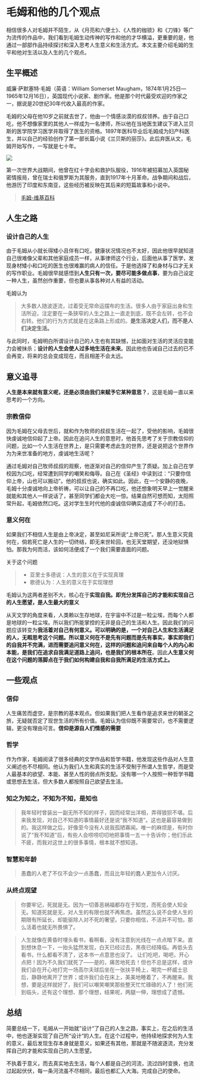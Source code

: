 # 毛姆和他的几个观点
相信很多人对毛姆并不陌生，从《月亮和六便士》、《人性的枷锁》和《刀锋》等广为流传的作品中，我们看到毛姆生动传神的写作和他的才华横溢，更重要的是，他通过一部部作品持续探讨和深入思考人生意义和生活方式。本文主要介绍毛姆的生平和他对生活以及人生的几个观点。

## 生平概述

威廉·萨默塞特·毛姆（英语：William Somerset Maugham，1874年1月25日—1965年12月16日），英国现代小说家、剧作家。他是那个时代最受欢迎的作家之一，据说是20世纪30年代收入最高的作家。

毛姆的父母在他10岁之前就去世了，他由一个情感淡漠的叔叔领养。由于自己口吃，他不想像家里的其他人一样成为一名律师，所以他在当地医生建议下进入兰贝斯的医学院学习医学并取得了医生的资格。1897年医科毕业后毛姆成为妇产科医生，并以自己的经验创作了第一部长篇小说《兰贝斯的丽莎》。此后弃医从文，毛姆开始写作，一写就是七十年。

![](https://p.ipic.vip/yq5m6e.png)


第一次世界大战期间，他曾在红十字会和救护队服役，1916年被招募加入英国秘密情报局，曾在瑞士和俄罗斯为其服务，直到1917年十月革命。战争期间和战后，他游历了印度和东南亚，这些经历被反映在其后来的短篇故事和小说中。

> [毛姆-维基百科](https://zh.wikipedia.org/zh-cn/%E5%A8%81%E5%BB%89%C2%B7%E8%90%A8%E9%BB%98%E5%A1%9E%E7%89%B9%C2%B7%E6%AF%9B%E5%A7%86)

## 人生之路

### 设计自己的人生
由于毛姆从小就长得矮小且伴有口吃，健康状况情况也不太好，因此他很早就知道自己很难像父辈和其他家庭成员一样，从事律师这个行业，后面他从事了医学，发现身材矮小和口吃的医生也很难赢的病人的信任。于是他选择了和身材与口才无关的写作职业。毛姆很早就感悟到**人生只有一次，要尽可能多做点事**，要为自己设定一种人生，虽然创作重要，但也要从事各种对人有益的活动。

毛姆认为
> 大多数人随波逐流，过着受无常命运摆布的生活。很多人由于家庭出身和生活所迫，注定要在一条狭窄的人生之路上一直走到底，既不会左转，也不会右转。他们的行为方式就是在这条路上形成的。**是生活决定人们，而不是人们决定生活。**

与此同时，毛姆明白所谓设计自己的人生也有其缺憾，比如面对生活的灵活应变能力会被抹杀；**设计的人生会使人过多地生活在未来**。因此他也告诫自己过去的已不会再变，将来的总会变成现在，而且相差不会太远。


## 意义追寻

**人生是本来就有意义呢，还是必须由我们来赋予它某种意思？**，这是毛姆一直以来思考的一个方向。

### 宗教信仰
因为毛姆在父母去世后，就和作为牧师的叔叔生活在一起了，受他的影响，毛姆很快虔诚地信仰起了上帝。因此在追问人生的意思时，他首先思考了关于宗教信仰的问题，比如一个人生活在世界上，是只需要考虑此生的世界，还是说把这个世界作为为来世准备的地方，虔诚地生活呢？

通过毛姆对自己牧师叔叔的观察，他逐渐对自己的信仰产生了质疑。加上自己在学校因为口吃，经常遭到同学的嘲笑和侮辱。自己在《圣经》中读到过：“只要你信仰上帝，山也可以搬动”。他的叔叔也说，确实如此。因此，在一个安静的夜晚，毛姆十分虔诚地向上帝祈祷，可以让自己的不再口吃，他还想象明天早上一觉醒来就能和其他人一样说话了，甚至同学们都会大吃一惊。结果自然可想而知，太阳照常升起，毛姆依然口吃。这对学生生时代他的虔诚信仰确实造成了不小的打击。

### 意义何在
如果我们不相信人生是由上帝决定，甚至如尼采所说“上帝已死”。那人生意义究竟何在，倘若死亡是人生的一切终结，即无来世轮回，也无天堂期望，还没地狱惧怕。那我为何而活，该如何活便成了一个我们需要直面的问题。


关于这个问题
> - 亚里士多德说：人生的意义在于实现真理
> - 歌德认为：人生的意义在于实现理想

毛姆认为这两者差别不大，核心在于**实现自我。即充分发挥自己的才能和实现自己的人生愿望，是人生最大的意义**


从天文学的角度来看，人类赖以生存地球，在宇宙中不过是一粒尘埃，而每个人都是地球的一粒尘埃。所以我们所能掌控的无非是自己的生活和人生。因此我们的问题应该转变为**我活着对自己有何意义。**可以明确的是，一个对自己人生和生活满足的人，无暇思考这个问题。所以**意义何在不是先有问题而是先有事实，事实即我们的自我并不完满，进而需要追问意义何在，这样的问题和追问来自每个人的内心和本能，是我们在追求自我满足道路上追问，也是我们的根本所在**。因此**人生意义何在这个问题的落脚点在于我们如何构建自我和自我所满足的生活方式上。**

## 一些观点
### 信仰
人生痛苦而虚空，是宗教的基本观点。但如果我们把人生看作是追求来世的朝圣之旅，无疑就否定了现世生活的所有价值。毛姆认为信仰既不需要常识，也不需要逻辑，更没有理由可言。**信仰是源自人们情感的需要**

### 哲学
作为作家，毛姆阅读了很多经典的文学作品和哲学书籍，他发现这些作品对人生意义阐述也不尽相同。他认为我们人生和真实的生活不受制于所谓人生哲学，而是受人最基本的欲望、本能、甚至人性的弱点所支配。没有哪一个人按照一种哲学书籍或思想去生活，但大多数人都按照自己欲望去生活。

### 知之为知之，不知为不知，是知也
> 我年轻时曾装出一副无所不知的样子，因而经常出洋相，弄得狼狈不堪。后来我发现，对自己不知道的事情最好还是说“我不知道”。这也是最容易做到的。我这样做之后，好像至今没有人说我孤陋寡闻。唯一的麻烦是，有时你说了“我不知道”后，有些人会唠唠叨叨地把事情一五ー十告诉你；他们乐此不疲，而我对这世上的很多事情，根本就不想知道。

### 智慧和年龄
> 愚蠢的人老了不仅不会少一点愚蠢，而且比年轻的蠢人更加令人讨厌。

### 从终点观望
> 你要牢记，死就是无。因为一切善恶祸福都存在于知觉，而死会使人知全无。知道死就是无，对人生的有限也就不再焦虑。虽然这么说不会使人生的期限有所延长，却能驱除人对不死的奢望。只要你相信，不活并不可怕，那么活着也就无所畏惧了。

> 人生就像在黄昏时埋头看书，看啊看，没有注意到光线在一点点暗下来。直到想休息一下，一抬头猛然发现，白天已经过去，黑夜已经降临。再低头去看书，什么都看不清了，这本书一点意思也没了。
让们吃吧，喝吧，开心点把！因为不久我们就死了——是的，痛苦地死去！但也不总是这样，或许我们会在开心地打完一场高尔夫球后坐在一张扶手椅上，喝完一杯威士忌后，静静地离开了世界；或许我们会在床上，美美地睡着了，不再醒来。我想，要是这样就好了，我们可以嘲笑嘲笑那些整天忙忙碌碌的人了！他们死到临头，还有这个理想、那个理想，结果呢，两腿一伸，理想成了遗憾。

## 总结
简要总结一下，毛姆从一开始就”设计“了自己的人生之路，事实上，在之后的生活中，他也逐渐实现了自己所“设计“的人生。在这个过程中，他持续地探求何为人生的意义，最后发现生存本身就是意义，如果还有其他，那就是不随波逐流，充分发挥自己的才能和实现自己的人生愿望。

不执着于意义，而去真实地去生活，每个人都是自己的河流，流过四时变换，也流过起起伏伏，每一条河流虽不尽相同，最后也都汇入大海。完成自己的使命。
